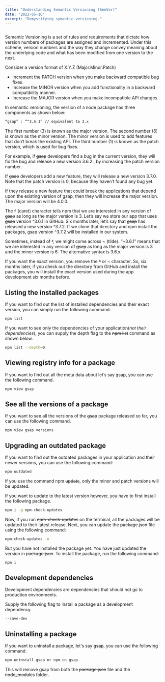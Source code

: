 ```yaml
---
title: "Understanding Semantic Versioning (SemVer)"
date: "2021-06-10"
excerpt: "Demystifying symantic versioning."
---
```


```toc

```

Semantic Versioning is a set of rules and requirements that dictate how version numbers of packages are assigned and incremented. Under this scheme, version numbers and the way they change convey meaning about the underlying code and what has been modified from one version to the next.

Consider a version format of X.Y.Z (Major.Minor.Patch)

- Increment the PATCH version when you make backward compatible bug fixes.
- Increase the MINOR version when you add functionality in a backward compatibility manner.
- Increase the MAJOR version when you make incompatible API changes.

In semantic versioning, the version of a node package has three components as shown below:

```sh
“gsap” : “^3.6.1” // equivalent to 3.x
```

The first number (3) is known as the major version. The second number (6) is known as the minor version. The minor version is used to add features that don’t break the existing API. The third number (1) is known as the patch version, which is used for bug fixes.

For example, if ~~gsap~~ developers find a bug in the current version, they will fix the bug and release a new version 3.6.2., by increasing the patch version number.

If ~~gsap~~ developers add a new feature, they will release a new version 3.7.0. Note that the patch version is 0, because they haven’t found any bug yet.

If they release a new feature that could break the applications that depend upon the existing version of gsap, then they will increase the major version. The major version will be 4.0.0.

The ~~^~~ (caret) character tells npm that we are interested in any version of ~~gsap~~ as long as the major version is 3. Let’s say we store our app that uses ~~gsap~~ version ^3.6.1 in GitHub. Six months later, let’s say that ~~gsap~~ has released a new version ^3.7.2. If we clone that directory and npm install the packages, gsap version ^3.7.2 will be installed in our system.

Sometimes, instead of ~~^~~, we might come across ~ (tilde). “~3.6.1” means that we are interested in any version of ~~gsap~~ as long as the major version is 3 and the minor version is 6. The alternative syntax is 3.6.x.

If you want the exact version, you remove the ~~^~~ or ~ character. So, six months later, if you check out the directory from GitHub and install the packages, you will install the exact version used during the app development six months before.

## Listing the installed packages

If you want to find out the list of installed dependencies and their exact version, you can simply run the following command:

```sh
npm list
```

If you want to see only the dependencies of your application(_not their dependencies_), you can supply the depth flag to the ~~npm list~~ command as shown below.

```sh
npm list --depth=0
```

## Viewing registry info for a package

If you want to find out all the meta data about let’s say ~~gsap~~, you can use the following command.

```sh
npm view gsap
```

## See all the versions of a package

If you want to see all the versions of the ~~gsap~~ package released so far, you can use the following command.

```sh
npm view gsap versions
```

## Upgrading an outdated package

If you want to find out the outdated packages in your application and their newer versions, you can use the following command:

```sh
npm outdated
```

If you use the command npm ~~update~~, only the minor and patch versions will be updated.

If you want to update to the latest version however, you have to first install the following package.

```sh
npm i -g npm-check-updates
```

Now, if you run ~~npm-check-updates~~ on the terminal, all the packages will be updated to their latest release. Next, you can update the ~~package.json~~ file using the following command:

```sh
npm-check-updates -u
```

But you have not installed the package yet. You have just updated the version in ~~package.json~~. To install the package, run the following command:

```sh
npm i
```

## Development dependencies

Development dependencies are dependencies that should not go to production environments.

Supply the following flag to install a package as a development dependency.

```sh
--save-dev
```

## Uninstalling a package

If you want to uninstall a package, let's say ~~gsap~~, you can use the following command:

```sh
npm uninstall gsap or npm un gsap
```

This will remove gsap from both the ~~package.json~~ file and the ~~node_modules~~ folder.
